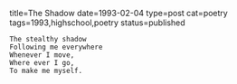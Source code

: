 title=The Shadow
date=1993-02-04
type=post
cat=poetry
tags=1993,highschool,poetry
status=published
~~~~~~
The stealthy shadow
Following me everywhere
Whenever I move,
Where ever I go,
To make me myself.
